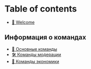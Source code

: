 # Table of contents

* [💜 Welcome](README.md)

## Информация о командах <a href="#cmds-info" id="cmds-info"></a>

* [🌟 Основные команды](cmds-info/general.md)
* [🛠 Команды модерации](cmds-info/moderation.md)
* [💸 Команды экономики](cmds-info/economy.md)
